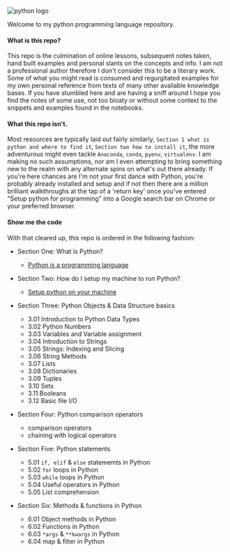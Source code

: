 
![python logo](https://www.python.org/static/community_logos/python-logo-inkscape.svg)

Welcome to my python programming language repository. 

#### What is this repo? 
This repo is the culmination of online lessons, subsequent notes taken, hand built examples and personal slants on the concepts and info. I am not a professional author therefore I don't consider this to be a literary work. Some of what you might read is consumed and regurgitated examples for my own personal reference from texts of many other available knowledge bases. If you have stumbled here and are having a sniff around I hope you find the notes of some use, not too bloaty or without some context to the snippets and examples found in the notebooks. 

#### What this repo isn't.
Most resources are typically laid out fairly similarly, `Section 1 what is python and where to find it`, `Section two how to install it`, the more adventurous might even tackle `Anaconda`, `conda`, `pyenv`, `virtualenv`. I am making no such assumptions, nor am I even attempting to bring something new to the realm with any alternate spins on what's out there already. If you're here chances are I'm not your first dance with Python, you're probably already installed and setup and if not then there are a million brilliant walkthroughs at the tap of a 'return key' once you've entered "Setup python for programming" into a Google search bar on Chrome or your preferred browser. 

#### Show me the code
With that cleared up, this repo is ordered in the following fashion: 
- Section One: What is Python?
    - [Python is a programming language](https://www.python.org/about/)

- Section Two: How do I setup my machine to run Python?
    - [Setup python on your machine](https://realpython.com/installing-python/)

- Section Three: Python Objects & Data Structure basics
    - 3.01 Introduction to Python Data Types
    - 3.02 Python Numbers
    - 3.03 Variables and Variable assignment
    - 3.04 Introduction to Strings
    - 3.05 Strings: Indexing and Slicing
    - 3.06 String Methods
    - 3.07 Lists
    - 3.08 Dictionaries
    - 3.09 Tuples
    - 3.10 Sets
    - 3.11 Booleans
    - 3.12 Basic file I/O

- Section Four: Python comparison operators 
    - comparison operators
    - chaining with logical operators

- Section Five: Python statements 
    - 5.01 `if, elif` & `else` statememts in Python
    - 5.02 `for` loops in Python
    - 5.03 `while` loops in Python
    - 5.04 Useful operators in Python
    - 5.05 List comprehension

- Section Six: Methods & functions in Python
    - 6.01 Object methods in Python
    - 6.02 Functions in Python
    - 6.03 `*args` & `**kwargs` in Python
    - 6.04 map & filter in Python